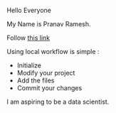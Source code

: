 Hello Everyone


My Name is Pranav Ramesh.


Follow [this link](./README.md)

Using local workflow is simple :

* Initialize
* Modify your project
* Add the files
* Commit your changes 

I am aspiring to be a data scientist.
